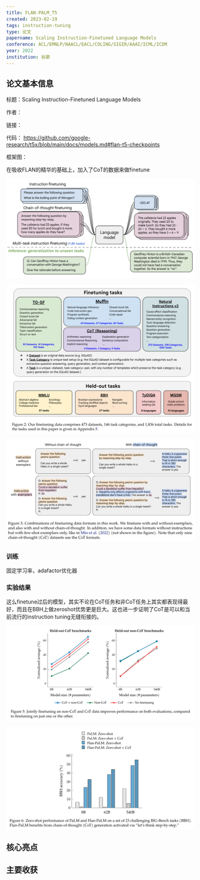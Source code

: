 ```yaml
---
title: FLAN-PALM_T5
created: 2023-02-19
tags: instruction-tuning 
type: 论文
papername: Scaling Instruction-Finetuned Language Models
conference: ACL/EMNLP/NAACL/EACL/COLING/SIGIR/AAAI/ICML/ICDM
year: 2022
institution: 谷歌
---
```


## 论文基本信息

标题：Scaling Instruction-Finetuned Language Models

作者：

链接： 

代码： https://github.com/google-research/t5x/blob/main/docs/models.md#flan-t5-checkpoints

框架图：


在吸收FLAN的精华的基础上，加入了CoT的数据来做finetune

![](img/Pasted%20image%2020230219165016.png)

![](img/Pasted%20image%2020230301102204.png)

![](img/Pasted%20image%2020230301103427.png)

### 训练
固定学习率，adafactor优化器



### 实验结果

这么finetune过后的模型，其实不论在CoT任务和非CoT任务上其实都表现得最好，而且在BBH上做zeroshot优势更是巨大。这也进一步证明了CoT是可以和当前流行的instruction tuning无缝衔接的。

![](img/Pasted%20image%2020230219170727.png)

![](img/Pasted%20image%2020230219170809.png)




## 核心亮点

## 主要收获

